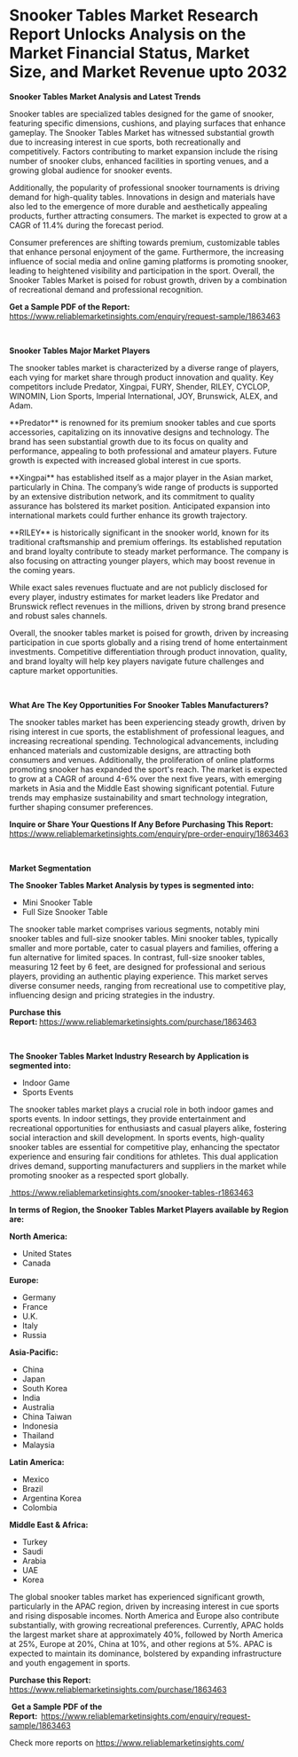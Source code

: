 <p><h1>Snooker Tables Market Research Report Unlocks Analysis on the Market Financial Status, Market Size, and Market Revenue upto 2032</h1></p><p><strong>Snooker Tables Market Analysis and Latest Trends</strong></p>
<p><p>Snooker tables are specialized tables designed for the game of snooker, featuring specific dimensions, cushions, and playing surfaces that enhance gameplay. The Snooker Tables Market has witnessed substantial growth due to increasing interest in cue sports, both recreationally and competitively. Factors contributing to market expansion include the rising number of snooker clubs, enhanced facilities in sporting venues, and a growing global audience for snooker events.</p><p>Additionally, the popularity of professional snooker tournaments is driving demand for high-quality tables. Innovations in design and materials have also led to the emergence of more durable and aesthetically appealing products, further attracting consumers. The market is expected to grow at a CAGR of 11.4% during the forecast period. </p><p>Consumer preferences are shifting towards premium, customizable tables that enhance personal enjoyment of the game. Furthermore, the increasing influence of social media and online gaming platforms is promoting snooker, leading to heightened visibility and participation in the sport. Overall, the Snooker Tables Market is poised for robust growth, driven by a combination of recreational demand and professional recognition.</p></p>
<p><strong>Get a Sample PDF of the Report:&nbsp;</strong> <a href="https://www.reliablemarketinsights.com/enquiry/request-sample/1863463?utm_campaign=3196&utm_medium=2&utm_source=Github&utm_content=ia&utm_term=04042025&utm_id=snooker-tables">https://www.reliablemarketinsights.com/enquiry/request-sample/1863463</a></p>
<p>&nbsp;</p>
<p><strong>Snooker Tables Major Market Players</strong></p>
<p><p>The snooker tables market is characterized by a diverse range of players, each vying for market share through product innovation and quality. Key competitors include Predator, Xingpai, FURY, Shender, RILEY, CYCLOP, WINOMIN, Lion Sports, Imperial International, JOY, Brunswick, ALEX, and Adam.</p><p>**Predator** is renowned for its premium snooker tables and cue sports accessories, capitalizing on its innovative designs and technology. The brand has seen substantial growth due to its focus on quality and performance, appealing to both professional and amateur players. Future growth is expected with increased global interest in cue sports.</p><p>**Xingpai** has established itself as a major player in the Asian market, particularly in China. The company’s wide range of products is supported by an extensive distribution network, and its commitment to quality assurance has bolstered its market position. Anticipated expansion into international markets could further enhance its growth trajectory.</p><p>**RILEY** is historically significant in the snooker world, known for its traditional craftsmanship and premium offerings. Its established reputation and brand loyalty contribute to steady market performance. The company is also focusing on attracting younger players, which may boost revenue in the coming years.</p><p>While exact sales revenues fluctuate and are not publicly disclosed for every player, industry estimates for market leaders like Predator and Brunswick reflect revenues in the millions, driven by strong brand presence and robust sales channels.</p><p>Overall, the snooker tables market is poised for growth, driven by increasing participation in cue sports globally and a rising trend of home entertainment investments. Competitive differentiation through product innovation, quality, and brand loyalty will help key players navigate future challenges and capture market opportunities.</p></p>
<p>&nbsp;</p>
<p><strong>What Are The Key Opportunities For Snooker Tables Manufacturers?</strong></p>
<p><p>The snooker tables market has been experiencing steady growth, driven by rising interest in cue sports, the establishment of professional leagues, and increasing recreational spending. Technological advancements, including enhanced materials and customizable designs, are attracting both consumers and venues. Additionally, the proliferation of online platforms promoting snooker has expanded the sport's reach. The market is expected to grow at a CAGR of around 4-6% over the next five years, with emerging markets in Asia and the Middle East showing significant potential. Future trends may emphasize sustainability and smart technology integration, further shaping consumer preferences.</p></p>
<p><strong>Inquire or Share Your Questions If Any Before Purchasing This Report:</strong> <a href="https://www.reliablemarketinsights.com/enquiry/pre-order-enquiry/1863463?utm_campaign=3196&utm_medium=2&utm_source=Github&utm_content=ia&utm_term=04042025&utm_id=snooker-tables">https://www.reliablemarketinsights.com/enquiry/pre-order-enquiry/1863463</a></p>
<p>&nbsp;</p>
<p><strong>Market Segmentation</strong></p>
<p><strong>The Snooker Tables Market Analysis by types is segmented into:</strong></p>
<p><ul><li>Mini Snooker Table</li><li>Full Size Snooker Table</li></ul></p>
<p><p>The snooker table market comprises various segments, notably mini snooker tables and full-size snooker tables. Mini snooker tables, typically smaller and more portable, cater to casual players and families, offering a fun alternative for limited spaces. In contrast, full-size snooker tables, measuring 12 feet by 6 feet, are designed for professional and serious players, providing an authentic playing experience. This market serves diverse consumer needs, ranging from recreational use to competitive play, influencing design and pricing strategies in the industry.</p></p>
<p><strong>Purchase this Report:&nbsp;</strong><a href="https://www.reliablemarketinsights.com/purchase/1863463?utm_campaign=3196&utm_medium=2&utm_source=Github&utm_content=ia&utm_term=04042025&utm_id=snooker-tables">https://www.reliablemarketinsights.com/purchase/1863463</a></p>
<p>&nbsp;</p>
<p><strong>The Snooker Tables Market Industry Research by Application is segmented into:</strong></p>
<p><ul><li>Indoor Game</li><li>Sports Events</li></ul></p>
<p><p>The snooker tables market plays a crucial role in both indoor games and sports events. In indoor settings, they provide entertainment and recreational opportunities for enthusiasts and casual players alike, fostering social interaction and skill development. In sports events, high-quality snooker tables are essential for competitive play, enhancing the spectator experience and ensuring fair conditions for athletes. This dual application drives demand, supporting manufacturers and suppliers in the market while promoting snooker as a respected sport globally.</p></p>
<p><a href="https://www.reliablemarketinsights.com/snooker-tables-r1863463?utm_campaign=3196&utm_medium=2&utm_source=Github&utm_content=ia&utm_term=04042025&utm_id=snooker-tables">&nbsp;https://www.reliablemarketinsights.com/snooker-tables-r1863463</a></p>
<p><strong>In terms of Region, the Snooker Tables Market Players available by Region are:</strong></p>
<p>
    <p> <strong> North America: </strong>
        <ul>
            <li>United States</li>
            <li>Canada</li>
        </ul>
        </p> 
    <p> <strong> Europe: </strong>
        <ul>
            <li>Germany</li>
            <li>France</li>
            <li>U.K.</li>
            <li>Italy</li>
            <li>Russia</li>
        </ul>
        </p> 
    <p> <strong> Asia-Pacific: </strong>
        <ul>
            <li>China</li>
            <li>Japan</li>
            <li>South Korea</li>
            <li>India</li>
            <li>Australia</li>
            <li>China Taiwan</li>
            <li>Indonesia</li>
            <li>Thailand</li>
            <li>Malaysia</li>
        </ul>
        </p> 
    <p> <strong> Latin America: </strong>
        <ul>
            <li>Mexico</li>
            <li>Brazil</li>
            <li>Argentina Korea</li>
            <li>Colombia</li>
        </ul>
        </p> 
    <p> <strong> Middle East & Africa: </strong>
        <ul>
            <li>Turkey</li>
            <li>Saudi</li>
            <li>Arabia</li>
            <li>UAE</li>
            <li>Korea</li>
        </ul>
    </p>
    </p>
<p><p>The global snooker tables market has experienced significant growth, particularly in the APAC region, driven by increasing interest in cue sports and rising disposable incomes. North America and Europe also contribute substantially, with growing recreational preferences. Currently, APAC holds the largest market share at approximately 40%, followed by North America at 25%, Europe at 20%, China at 10%, and other regions at 5%. APAC is expected to maintain its dominance, bolstered by expanding infrastructure and youth engagement in sports.</p></p>
<p><strong>Purchase this Report: </strong><a href="https://www.reliablemarketinsights.com/purchase/1863463?utm_campaign=3196&utm_medium=2&utm_source=Github&utm_content=ia&utm_term=04042025&utm_id=snooker-tables">https://www.reliablemarketinsights.com/purchase/1863463</a></p>
<p>&nbsp;<strong>Get a Sample PDF of the Report:&nbsp;&nbsp;</strong><a href="https://www.reliablemarketinsights.com/enquiry/request-sample/1863463?utm_campaign=3196&utm_medium=2&utm_source=Github&utm_content=ia&utm_term=04042025&utm_id=snooker-tables">https://www.reliablemarketinsights.com/enquiry/request-sample/1863463</a></p>
<p><strong></strong></p>
<p>Check more reports on <a href="https://www.reliablemarketinsights.com/?utm_campaign=3196&utm_medium=2&utm_source=Github&utm_content=ia&utm_term=04042025&utm_id=snooker-tables">https://www.reliablemarketinsights.com/</a></p>